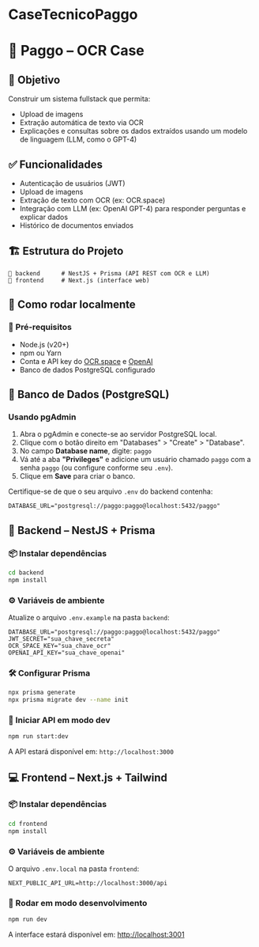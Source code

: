 # CaseTecnicoPaggo

# 📄 Paggo – OCR Case

## 🎯 Objetivo

Construir um sistema fullstack que permita:

- Upload de imagens
- Extração automática de texto via OCR
- Explicações e consultas sobre os dados extraídos usando um modelo de linguagem (LLM, como o GPT-4)

## ✅ Funcionalidades

- Autenticação de usuários (JWT)
- Upload de imagens
- Extração de texto com OCR (ex: OCR.space)
- Integração com LLM (ex: OpenAI GPT-4) para responder perguntas e explicar dados
- Histórico de documentos enviados

## 🏗️ Estrutura do Projeto

```
📁 backend      # NestJS + Prisma (API REST com OCR e LLM)
📁 frontend     # Next.js (interface web)
```

## 🔧 Como rodar localmente

### 📌 Pré-requisitos

- Node.js (v20+)
- npm ou Yarn
- Conta e API key do [OCR.space](https://ocr.space/) e [OpenAI](https://platform.openai.com/)
- Banco de dados PostgreSQL configurado

## 🐳 Banco de Dados (PostgreSQL)

### Usando pgAdmin

1. Abra o pgAdmin e conecte-se ao servidor PostgreSQL local.
2. Clique com o botão direito em "Databases" > "Create" > "Database".
3. No campo **Database name**, digite: `paggo`
4. Vá até a aba **"Privileges"** e adicione um usuário chamado `paggo` com a senha `paggo` (ou configure conforme seu `.env`).
5. Clique em **Save** para criar o banco.

Certifique-se de que o seu arquivo `.env` do backend contenha:

```env
DATABASE_URL="postgresql://paggo:paggo@localhost:5432/paggo"
```

## 🧠 Backend – NestJS + Prisma

### 📦 Instalar dependências

```bash
cd backend
npm install
```

### ⚙️ Variáveis de ambiente

Atualize o arquivo `.env.example` na pasta `backend`:

```env
DATABASE_URL="postgresql://paggo:paggo@localhost:5432/paggo"
JWT_SECRET="sua_chave_secreta"
OCR_SPACE_KEY="sua_chave_ocr"
OPENAI_API_KEY="sua_chave_openai"
```

### 🛠️ Configurar Prisma

```bash
npx prisma generate
npx prisma migrate dev --name init
```

### 🚀 Iniciar API em modo dev

```bash
npm run start:dev
```

A API estará disponível em: `http://localhost:3000`

## 💻 Frontend – Next.js + Tailwind

### 📦 Instalar dependências

```bash
cd frontend
npm install
```

### ⚙️ Variáveis de ambiente

O arquivo `.env.local` na pasta `frontend`:

```env
NEXT_PUBLIC_API_URL=http://localhost:3000/api
```

### 🚀 Rodar em modo desenvolvimento

```bash
npm run dev
```

A interface estará disponível em: [http://localhost:3001](http://localhost:3001)
